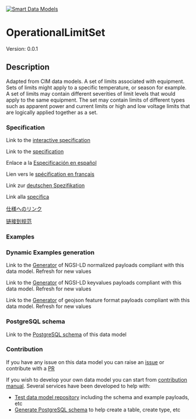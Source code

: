 [![Smart Data Models](https://smartdatamodels.org/wp-content/uploads/2022/01/SmartDataModels_logo.png "Logo")](https://smartdatamodels.org)
# OperationalLimitSet
Version: 0.0.1

## Description 

Adapted from CIM data models. A set of limits associated with equipment.  Sets of limits might apply to a specific temperature, or season for example. A set of limits may contain different severities of limit levels that would apply to the same equipment. The set may contain limits of different types such as apparent power and current limits or high and low voltage limits  that are logically applied together as a set.
### Specification

Link to the [interactive specification](https://swagger.lab.fiware.org/?url=https://smart-data-models.github.io/dataModel.EnergyCIM/OperationalLimitSet/swagger.yaml)

Link to the [specification](https://github.com/smart-data-models/dataModel.EnergyCIM/blob/master/OperationalLimitSet/doc/spec.md)

Enlace a la [Especificación en español](https://github.com/smart-data-models/dataModel.EnergyCIM/blob/master/OperationalLimitSet/doc/spec_ES.md)

Lien vers le [spécification en français](https://github.com/smart-data-models/dataModel.EnergyCIM/blob/master/OperationalLimitSet/doc/spec_FR.md)

Link zur [deutschen Spezifikation](https://github.com/smart-data-models/dataModel.EnergyCIM/blob/master/OperationalLimitSet/doc/spec_DE.md)

Link alla [specifica](https://github.com/smart-data-models/dataModel.EnergyCIM/blob/master/OperationalLimitSet/doc/spec_IT.md)

[仕様へのリンク](https://github.com/smart-data-models/dataModel.EnergyCIM/blob/master/OperationalLimitSet/doc/spec_JA.md)

[链接到规范](https://github.com/smart-data-models/dataModel.EnergyCIM/blob/master/OperationalLimitSet/doc/spec_ZH.md)
### Examples
### Dynamic Examples generation

Link to the [Generator](https://smartdatamodels.org/extra/ngsi-ld_generator.php?schemaUrl=https://raw.githubusercontent.com/smart-data-models/dataModel.EnergyCIM/master/OperationalLimitSet/schema.json&email=info@smartdatamodels.org) of NGSI-LD normalized payloads compliant with this data model. Refresh for new values

Link to the [Generator](https://smartdatamodels.org/extra/ngsi-ld_generator_keyvalues.php?schemaUrl=https://raw.githubusercontent.com/smart-data-models/dataModel.EnergyCIM/master/OperationalLimitSet/schema.json&email=info@smartdatamodels.org) of NGSI-LD keyvalues payloads compliant with this data model. Refresh for new values

Link to the [Generator](https://smartdatamodels.org/extra/geojson_features_generator.php?schemaUrl=https://raw.githubusercontent.com/smart-data-models/dataModel.EnergyCIM/master/OperationalLimitSet/schema.json&email=info@smartdatamodels.org) of geojson feature format payloads compliant with this data model. Refresh for new values
### PostgreSQL schema

Link to the [PostgreSQL schema](https://smart-data-models.github.io/dataModel.EnergyCIM/OperationalLimitSet/schema.sql) of this data model
### Contribution

 If you have any issue on this data model you can raise an [issue](https://github.com/smart-data-models/dataModel.EnergyCIM/issues)  or contribute with a [PR](https://github.com/smart-data-models/dataModel.EnergyCIM/pulls)

 If you wish to develop your own data model you can start from [contribution manual](https://bit.ly/contribution_manual). Several services have been developed to help with: 
 - [Test data model repository](https://smartdatamodels.org/index.php/data-models-contribution-api/) including the schema and example payloads, etc
 - [Generate PostgreSQL schema](https://smartdatamodels.org/index.php/sql-service/) to help create a table, create type, etc